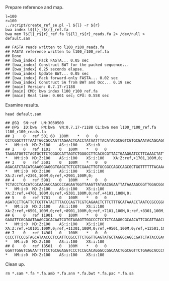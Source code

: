 Prepare reference and map.

    l=100
    r=100
    ../script/create_ref_se.pl -l ${l} -r ${r}
    bwa index l${l}_r${r}_ref.fa
    bwa mem l${l}_r${r}_ref.fa l${l}_r${r}_reads.fa 2> /dev/null > default.sam

    ## FASTA reads written to l100_r100_reads.fa
    ## FASTA reference written to l100_r100_ref.fa
    ## Done
    ## [bwa_index] Pack FASTA... 0.05 sec
    ## [bwa_index] Construct BWT for the packed sequence...
    ## [bwa_index] 0.25 seconds elapse.
    ## [bwa_index] Update BWT... 0.05 sec
    ## [bwa_index] Pack forward-only FASTA... 0.02 sec
    ## [bwa_index] Construct SA from BWT and Occ... 0.19 sec
    ## [main] Version: 0.7.17-r1188
    ## [main] CMD: bwa index l100_r100_ref.fa
    ## [main] Real time: 0.661 sec; CPU: 0.558 sec

Examine results.

    head default.sam

    ## @SQ  SN:ref  LN:3030500
    ## @PG  ID:bwa  PN:bwa  VN:0.7.17-r1188 CL:bwa mem l100_r100_ref.fa l100_r100_reads.fa
    ## 1    0   ref 501 60  100M    *   0   0   CCTCGGCTTTTAATTGGCGCCAATTAGAACTCACCTATAATTTACATACGCGGTCGTGCGAATACAGCAGCATTATGGTACCGTAAACGTAGAATTTGGG    *   NM:i:0  MD:Z:100    AS:i:100    XS:i:0
    ## 2    0   ref 1101    0   100M    *   0   0   TAAGATGGTCTAGTGCTTCTCGGCCATTAGTCTGGGCCTTCACGCGTTACTGAAGGATCCTTCAAACTATTTTATCTTTCAACGCAGGTGGAGCCCGATT    *   NM:i:0  MD:Z:100    AS:i:100    XS:i:100    XA:Z:ref,+1701,100M,0;
    ## 3    0   ref 3501    0   100M    *   0   0   AGACATCTACATGAAGGGAGGGTGAGCTCTCGTCGAACTTGTGCGGCCAGCCAGCGCTGGTTTTTTACAAACAGTCCTTGTAGACGGGATACCTCAAGCG    *   NM:i:0  MD:Z:100    AS:i:100    XS:i:100    XA:Z:ref,+2301,100M,0;ref,+2901,100M,0;
    ## 4    0   ref 5901    0   100M    *   0   0   TCTACCTCACATCGCAAGACCAGCCCCAGAATGGTTAAGTTATAACGGAATTATAAAAGCGGTTGGACGGGTAGACGTTAAAGGTTTTGACCTGCTAAAC    *   NM:i:0  MD:Z:100    AS:i:100    XS:i:100    XA:Z:ref,+4701,100M,0;ref,+5301,100M,0;ref,+4101,100M,0;
    ## 5    0   ref 7701    0   100M    *   0   0   AGATCCTTGATTCTCGTTATACTTTACCCAGTTCGTCAGAACTCTTCTTTGCATAAACCTAATCCGCCGGGAACAGGCTGGCAGTCAACCTGTAAAATGC    *   NM:i:0  MD:Z:100    AS:i:100    XS:i:100    XA:Z:ref,+6501,100M,0;ref,+8901,100M,0;ref,+7101,100M,0;ref,+8301,100M,0;
    ## 6    0   ref 11901   0   100M    *   0   0   GAGATTCGCAGATAAAGCGCACAATCGTGTAGAGTTGGCCCTCCTCTCAAGGCGCAACATTCGCATTAACCGCCTGTAAGCCTGTATAATAGGGTTCCAT    *   NM:i:0  MD:Z:100    AS:i:100    XS:i:100    XA:Z:ref,+10101,100M,0;ref,+11301,100M,0;ref,+9501,100M,0;ref,+12501,100M,0;ref,+10701,100M,0;
    ## 7    0   ref 14901   0   100M    *   0   0   CCCCTTCCCGTAGCATAACCCTCCATTCCGCCTTCTGGTTGAGTATGCTAGGGCAGCCGATCTATACCGACATGAGCCACTGTAAGGTGGAACATACAAT    *   NM:i:0  MD:Z:100    AS:i:100    XS:i:100
    ## 8    0   ref 18501   0   100M    *   0   0   GGATTGGGTCGGAATTTTCCTGCGGAGGTCCCTCCGCACAGGGCCGGCAACTGGCGGTTCTGAAGCACCCCTCCAGATTGTTTAAGCAGCCTGAAACGCA    *   NM:i:0  MD:Z:100    AS:i:100    XS:i:100

Clean up.

    rm *.sam *.fa *.fa.amb *.fa.ann *.fa.bwt *.fa.pac *.fa.sa
